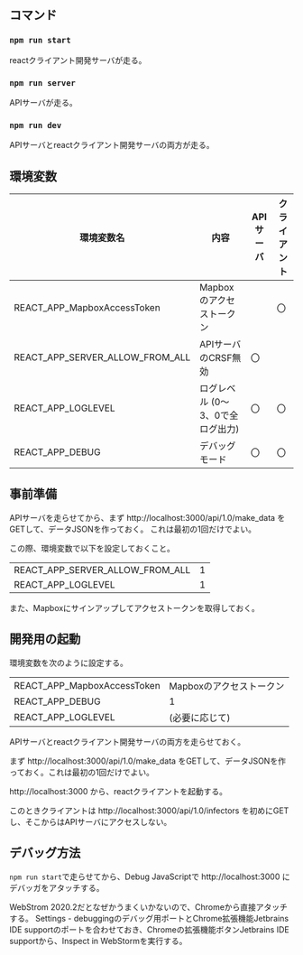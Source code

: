 ## コマンド

### `npm run start`
reactクライアント開発サーバが走る。

### `npm run server`
APIサーバが走る。

### `npm run dev`
APIサーバとreactクライアント開発サーバの両方が走る。

## 環境変数

| 環境変数名 | 内容 | APIサーバ | クライアント |
| --------------------------- | ---------------------- | --- | --- |
| REACT_APP_MapboxAccessToken | Mapboxのアクセストークン |     |  〇 |
| REACT_APP_SERVER_ALLOW_FROM_ALL | APIサーバのCRSF無効 | 〇  |   |
| REACT_APP_LOGLEVEL | ログレベル (0～3、0で全ログ出力) |  〇  |  〇 |
| REACT_APP_DEBUG | デバッグモード |  〇  |  〇 |


## 事前準備
APIサーバを走らせてから、まず  http://localhost:3000/api/1.0/make_data をGETして、データJSONを作っておく。
これは最初の1回だけでよい。

この際、環境変数で以下を設定しておくこと。

| | |
| --------------------------- | ---------------------- |
| REACT_APP_SERVER_ALLOW_FROM_ALL | 1 |
| REACT_APP_LOGLEVEL | 1 |

また、Mapboxにサインアップしてアクセストークンを取得しておく。

## 開発用の起動
環境変数を次のように設定する。

| | |
| --------------------------- | ---------------------- |
| REACT_APP_MapboxAccessToken | Mapboxのアクセストークン |
| REACT_APP_DEBUG | 1 |
| REACT_APP_LOGLEVEL | (必要に応じて) |

APIサーバとreactクライアント開発サーバの両方を走らせておく。

まず  http://localhost:3000/api/1.0/make_data をGETして、データJSONを作っておく。これは最初の1回だけでよい。

http://localhost:3000 から、reactクライアントを起動する。

このときクライアントは http://localhost:3000/api/1.0/infectors を初めにGETし、そこからはAPIサーバにアクセスしない。


## デバッグ方法

`npm run start`で走らせてから、Debug JavaScriptで http://localhost:3000 にデバッガをアタッチする。

WebStrom 2020.2だとなぜかうまくいかないので、Chromeから直接アタッチする。
Settings - debuggingのデバッグ用ポートとChrome拡張機能Jetbrains IDE supportのポートを合わせておき、Chromeの拡張機能ボタンJetbrains IDE supportから、Inspect in WebStormを実行する。


